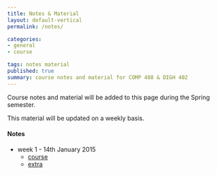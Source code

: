 ```yaml
---
title: Notes & Material
layout: default-vertical
permalink: /notes/

categories:
- general
- course

tags: notes material
published: true
summary: course notes and material for COMP 488 & DIGH 402
---
```


Course notes and material will be added to this page during the Spring semester. 

This material will be updated on a weekly basis.

#### Notes

* week 1 - 14th January 2015
  * [course](/assets/docs/402week12015.pdf)
  * [extra](/assets/docs/402week1extra2015.pdf)


